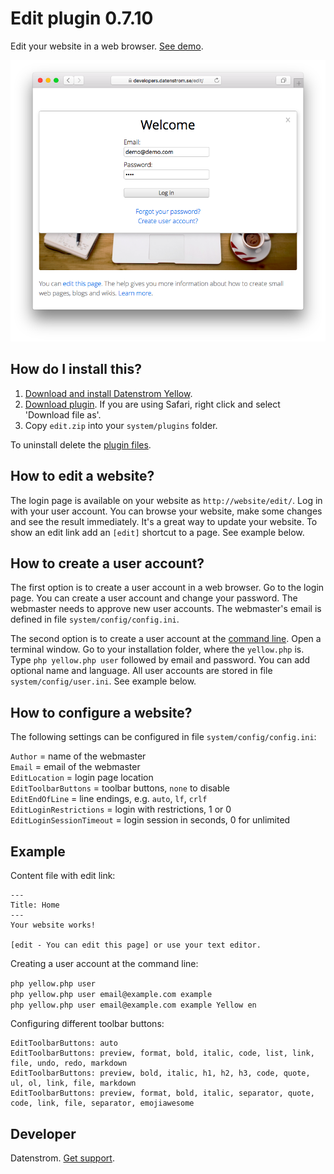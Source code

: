 Edit plugin 0.7.10
==================
Edit your website in a web browser. [See demo](https://developers.datenstrom.se).

<p align="center"><img src="edit-screenshot.png?raw=true" alt="Screenshot"></p>

## How do I install this?

1. [Download and install Datenstrom Yellow](https://github.com/datenstrom/yellow/).
2. [Download plugin](https://github.com/datenstrom/yellow-plugins/raw/master/zip/edit.zip). If you are using Safari, right click and select 'Download file as'.
3. Copy `edit.zip` into your `system/plugins` folder.

To uninstall delete the [plugin files](update.ini).

## How to edit a website?

The login page is available on your website as `http://website/edit/`. Log in with your user account. You can browse your website, make some changes and see the result immediately. It's a great way to update your website. To show an edit link add an `[edit]` shortcut to a page. See example below.

## How to create a user account?

The first option is to create a user account in a web browser. Go to the login page. You can create a user account and change your password. The webmaster needs to approve new user accounts. The webmaster's email is defined in file `system/config/config.ini`.

The second option is to create a user account at the [command line](https://github.com/datenstrom/yellow-plugins/tree/master/command). Open a terminal window. Go to your installation folder, where the `yellow.php` is. Type `php yellow.php user` followed by email and password. You can add optional name and language. All user accounts are stored in file `system/config/user.ini`. See example below.

## How to configure a website?

The following settings can be configured in file `system/config/config.ini`:

`Author` = name of the webmaster  
`Email` = email of the webmaster  
`EditLocation` = login page location  
`EditToolbarButtons` = toolbar buttons, `none` to disable  
`EditEndOfLine` = line endings, e.g. `auto`, `lf`, `crlf`  
`EditLoginRestrictions` = login with restrictions, 1 or 0  
`EditLoginSessionTimeout` = login session in seconds, 0 for unlimited  

## Example

Content file with edit link:

```
---
Title: Home
---
Your website works! 

[edit - You can edit this page] or use your text editor.  
```

Creating a user account at the command line:
 
`php yellow.php user`  
`php yellow.php user email@example.com example`  
`php yellow.php user email@example.com example Yellow en`  

Configuring different toolbar buttons:

```
EditToolbarButtons: auto 
EditToolbarButtons: preview, format, bold, italic, code, list, link, file, undo, redo, markdown
EditToolbarButtons: preview, bold, italic, h1, h2, h3, code, quote, ul, ol, link, file, markdown
EditToolbarButtons: preview, format, bold, italic, separator, quote, code, link, file, separator, emojiawesome
```

## Developer

Datenstrom. [Get support](https://developers.datenstrom.se/help/support).
